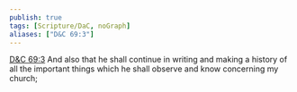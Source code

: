 ```yaml
---
publish: true
tags: [Scripture/DaC, noGraph]
aliases: ["D&C 69:3"]
---
```

[D&C 69:3](https://churchofjesuschrist.org/study/scriptures/dc-testament/dc/69?lang=eng&id=p3#p3) And also that he shall continue in writing and making a history of all the important things which he shall observe and know concerning my church;
